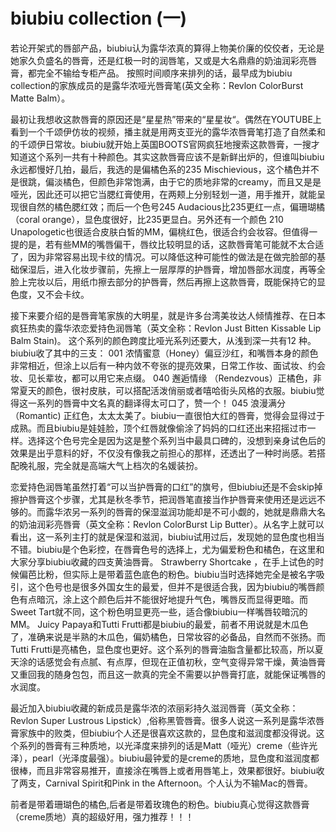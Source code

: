 # biubiu collection (一) 

若论开架式的唇部产品，biubiu认为露华浓真的算得上物美价廉的佼佼者，无论是她家久负盛名的唇膏，还是红极一时的润唇笔，又或是大名鼎鼎的奶油润彩亮唇膏，都完全不输给专柜产品。
按照时间顺序来排列的话，最早成为biubiu collection的家族成员的是露华浓哑光唇膏笔(英文全称：Revlon ColorBurst Matte Balm）。

最初让我想收这款唇膏的原因还是“星星热”带来的“星星妆“。偶然在YOUTUBE上看到一个千颂伊仿妆的视频，播主就是用两支亚光的露华浓唇膏笔打造了自然柔和的千颂伊日常妆。biubiu就开始上英国BOOTS官网疯狂地搜索这款唇膏，一搜才知道这个系列一共有十种颜色。其实这款唇膏应该不是新鲜出炉的，但谁叫biubiu永远都慢好几拍，最后，我选的是偏橘色系的235 Mischievious，这个橘色并不是很跳，偏淡橘色，但颜色非常饱满，由于它的质地非常的creamy，而且又是是哑光，因此还可以把它当腮红膏使用，在两颊上分别轻划一道，用手推开，就能呈现很自然的橘色腮红效；而后一个色号245 Audacious比235更红一点，偏珊瑚橘（coral orange），显色度很好，比235更显白。另外还有一个颜色 210 Unapologetic也很适合皮肤白皙的MM，偏桃红色，很适合约会妆容。但值得一提的是，若有些MM的嘴唇偏干，唇纹比较明显的话，这款唇膏笔可能就不太合适了，因为非常容易出现卡纹的情况。可以降低这种可能性的做法是在做完脸部的基础保湿后，进入化妆步骤前，先擦上一层厚厚的护唇膏，增加唇部水润度，再等全脸上完妆以后，用纸巾擦去部分的护唇膏，然后再擦上这款唇膏，既能保持它的显色度，又不会卡纹。

接下来要介绍的是唇膏笔家族的大明星，就是许多台湾美妆达人倾情推荐、在日本疯狂热卖的露华浓恋爱持色润唇笔（英文全称：Revlon Just Bitten Kissable Lip Balm Stain)。 这个系列的颜色跨度比哑光系列还要大，从浅到深一共有12 种。biubiu收了其中的三支：
001 浓情蜜意（Honey）偏豆沙红，和嘴唇本身的颜色非常相近，但涂上以后有一种内敛不夸张的提亮效果，日常工作妆、面试妆、约会妆、见长辈妆，都可以用它来点缀。
040 邂逅情缘 （Rendezvous）正橘色，非常夏天的颜色，很衬皮肤，可以搭配活泼俏丽或者嘻哈街头风格的衣服。biubiu觉得这一系列的唇膏中文名真的翻译得太可口了，赞一个！
045 浪漫满分（Romantic) 正红色，太太太美了。biubiu一直很怕大红的唇膏，觉得会显得过于成熟。而且biubiu是娃娃脸，顶个红唇就像偷涂了妈妈的口红还出来招摇过市一样。选择这个色号完全是因为这是整个系列当中最具口碑的，没想到亲身试色后的效果是出乎意料的好，不仅没有像我之前担心的那样，还透出了一种时尚感。若搭配晚礼服，完全就是高端大气上档次的名媛装扮。

恋爱持色润唇笔虽然打着“可以当护唇膏的口红”的旗号，但biubiu还是不会skip掉擦护唇膏这个步骤，尤其是秋冬季节，把润唇笔直接当作护唇膏来使用还是远远不够的。而露华浓另一系列的唇膏的保湿滋润功能却是不可小觑的，她就是鼎鼎大名的奶油润彩亮唇膏（英文全称：Revlon ColorBurst Lip Butter）。从名字上就可以看出，这一系列主打的就是保湿和滋润，biubiu试用过后，发现她的显色度也相当不错。biubiu是个色彩控，在唇膏色号的选择上，尤为偏爱粉色和橘色，在这里和大家分享biubiu收藏的四支黄油唇膏。
Strawberry Shortcake ，在手上试色的时候偏芭比粉，但实际上是带着蓝色底色的粉色。biubiu当时选择她完全是被名字吸引，这个色号也是很多外国女生的最爱，但并不是很适合我，因为biubiu的嘴唇颜色有点暗沉，涂上这个颜色后并不能很好地提升气色，嘴唇反而显得更暗。而Sweet Tart就不同，这个粉色明显更亮一些，适合像biubiu一样嘴唇较暗沉的MM。
Juicy Papaya和Tutti Frutti都是biubiu的最爱，前者不用说就是木瓜色了，准确来说是半熟的木瓜色，偏奶橘色，日常妆容的必备品，自然而不张扬。而Tutti Frutti是亮橘色，显色度也更好。这个系列的唇膏油脂含量都比较高，所以夏天涂的话感觉会有点腻、有点厚，但现在正值初秋，空气变得异常干燥，黄油唇膏又重回我的随身包包，而且这一款真的完全不需要以护唇膏打底，就能保证嘴唇的水润度。

最近加入biubiu收藏的新成员是露华浓的浓丽彩持久滋润唇膏（英文全称：Revlon Super Lustrous Lipstick）,俗称黑管唇膏。很多人说这一系列是露华浓唇膏家族中的败类，但biubiu个人还是很喜欢这款的，显色度和滋润度都没得说。这个系列的唇膏有三种质地，以光泽度来排列的话是Matt（哑光）creme（些许光泽），pearl（光泽度最强）。biubiu最钟爱的是creme的质地，显色度和滋润度都很棒，而且非常容易推开，直接涂在嘴唇上或者用唇笔上，效果都很好。biubiu收了两支，Carnival Spirit和Pink in the Afternoon。个人认为不输Mac的唇膏。

前者是带着珊瑚色的橘色,后者是带着玫瑰色的粉色。biubiu真心觉得这款唇膏（creme质地）真的超级好用，强力推荐！！！
